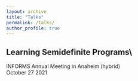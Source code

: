```yaml
---
layout: archive
title: "Talks"
permalink: /talks/
author_profile: true
---
```




## Learning Semidefinite Programs\
INFORMS Annual Meeting in Anaheim (hybrid)\
October 27 2021